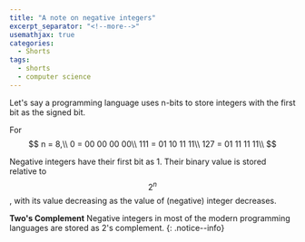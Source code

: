 ```yaml
---
title: "A note on negative integers"
excerpt_separator: "<!--more-->"
usemathjax: true
categories:
  - Shorts
tags:
  - shorts
  - computer science
---
```

Let's say a programming language uses n-bits to store integers with the first bit as the signed bit.

For $$ n = 8,\\
0 = 00 00 00 00\\
111 = 01 10 11 11\\
127 = 01 11 11 11\\ 
$$

Negative integers have their first bit as 1. Their binary value is stored relative to $$2^{n}$$, with its value decreasing as the value of (negative) integer decreases.



**Two's Complement**
Negative integers in most of the modern programming languages are stored as 2's complement.
{: .notice--info}
